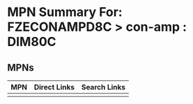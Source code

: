 



# MPN Summary For: FZECONAMPD8C > con-amp : DIM80C

## MPNs
  

|MPN|Direct Links|Search Links|
| :--- | :--- | :--- |
||||
